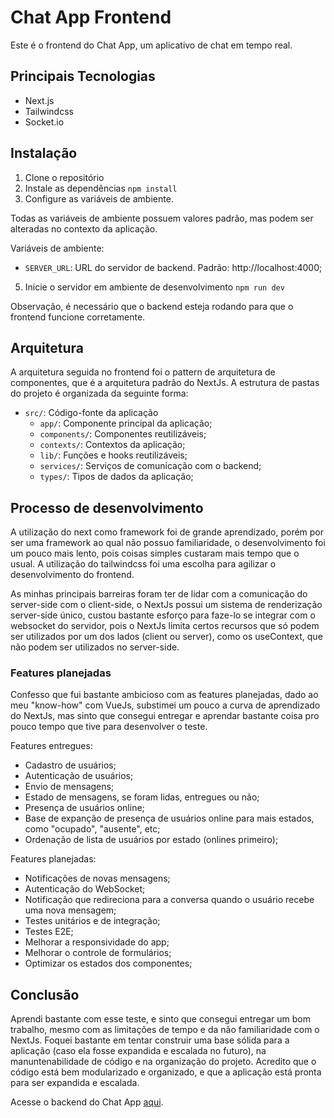 # Chat App Frontend
Este é o frontend do Chat App, um aplicativo de chat em tempo real.

## Principais Tecnologias
- Next.js
- Tailwindcss
- Socket.io

## Instalação
1. Clone o repositório
2. Instale as dependências
```npm install```
3. Configure as variáveis de ambiente.

Todas as variáveis de ambiente possuem valores padrão, mas podem ser alteradas no contexto da aplicação.

Variáveis de ambiente:
- `SERVER_URL`: URL do servidor de backend. Padrão: http://localhost:4000;

5. Inicie o servidor em ambiente de desenvolvimento
```npm run dev```

Observação, é necessário que o backend esteja rodando para que o frontend funcione corretamente.

## Arquitetura
A arquitetura seguida no frontend foi o pattern de arquitetura de componentes, que é a arquitetura padrão do NextJs. A estrutura de pastas do projeto é organizada da seguinte forma:

- `src/`: Código-fonte da aplicação
  - `app/`: Componente principal da aplicação;
  - `components/`: Componentes reutilizáveis;
  - `contexts/`: Contextos da aplicação;
  - `lib/`: Funções e hooks reutilizáveis;
  - `services/`: Serviços de comunicação com o backend;
  - `types/`: Tipos de dados da aplicação;

## Processo de desenvolvimento
A utilização do next como framework foi de grande aprendizado, porém por ser uma framework ao qual não possuo familiaridade, o desenvolvimento foi um pouco mais lento, pois coisas simples custaram mais tempo que o usual. A utilização do tailwindcss foi uma escolha para agilizar o desenvolvimento do frontend.

As minhas principais barreiras foram ter de lidar com a comunicação do server-side com o client-side, o NextJs possui um sistema de renderização server-side único, custou bastante esforço para faze-lo se integrar com o websocket do servidor, pois o NextJs limita certos recursos que só podem ser utilizados por um dos lados (client ou server), como os useContext, que não podem ser utilizados no server-side.

### Features planejadas
Confesso que fui bastante ambicioso com as features planejadas, dado ao meu "know-how" com VueJs, substimei um pouco a curva de aprendizado do NextJs, mas sinto que consegui entregar e aprendar bastante coisa pro pouco tempo que tive para desenvolver o teste.

Features entregues:
- Cadastro de usuários;
- Autenticação de usuários;
- Envio de mensagens;
- Estado de mensagens, se foram lidas, entregues ou não;
- Presença de usuários online;
- Base de expanção de presença de usuários online para mais estados, como "ocupado", "ausente", etc;
- Ordenação de lista de usuários por estado (onlines primeiro);

Features planejadas:
- Notificações de novas mensagens;
- Autenticação do WebSocket;
- Notificação que redireciona para a conversa quando o usuário recebe uma nova mensagem;
- Testes unitários e de integração;
- Testes E2E;
- Melhorar a responsividade do app; 
- Melhorar o controle de formulários;
- Optimizar os estados dos componentes;

## Conclusão
Aprendi bastante com esse teste, e sinto que consegui entregar um bom trabalho, mesmo com as limitações de tempo e da não familiaridade com o NextJs. Foquei bastante em tentar construir uma base sólida para a aplicação (caso ela fosse expandida e escalada no futuro), na manuntenabilidade de código e na organização do projeto. Acredito que o código está bem modularizado e organizado, e que a aplicação está pronta para ser expandida e escalada.

Acesse o backend do Chat App [aqui](https://github.com/Paferreira982/chat-app-server/tree/develop).
